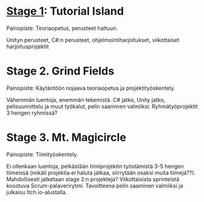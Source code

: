 # [Stage 1](Stage1.md): Tutorial Island

Painopiste: Teoriaopetus, perusteet haltuun.

Unityn perusteet, C#:n perusteet, ohjelmointiharjoitukset, viikottaiset harjoitusprojektit

# Stage 2. Grind Fields

Painopiste: Käytäntöön nojaava teoriaopetus ja projektityöskentely.

Vähemmän luentoja, enemmän tekemistä. C# jatko, Unity jatko, pelisuunnittelu ja muut työkalut, pelin saaminen valmiiksi. Ryhmätyöprojektit 3 hengen ryhmissä?

# Stage 3. Mt. Magicircle

Painopiste: Tiimityöskentely.

Ei ollenkaan luentoja, pelkästään tiimiprojektin työstämistä 3-5 hengen tiimeissä (mikäli projektia ei haluta jatkaa, siirrytään osaksi muita tiimejä??). Mahdollisesti jatketaan stage 2:n projekteja? Viikottaisista sprinteistä koostuva Scrum-palaverirytmi. Tavoitteena pelin saaminen valmiiksi ja julkaisu Itch.io-alustalla.